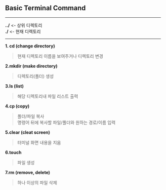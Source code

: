 Basic Terminal Command
----------------------
***
**../** <- 상위 디렉토리   
**./** <- 현재 디렉토리   
***
**1. cd (change directory)**
>현재 디렉토리 이름을 보여주거나 디렉토리 변경   

**2.mkdir (make directory)**
>디렉토리(폴더) 생성

**3.ls (list)**
>해당 디렉토리내 파일 리스트 출력

**4.cp (copy)**
>폴더/파일 복사   
>명령어 뒤에 복사할 파일/폴더와 원하는 경로/이름 입력

**5.clear (cleat screen)**
>터미널 화면 내용을 지움

**6.touch**
>파일 생성

**7.rm (remove, delete)**
>하나 이상의 파일 삭제